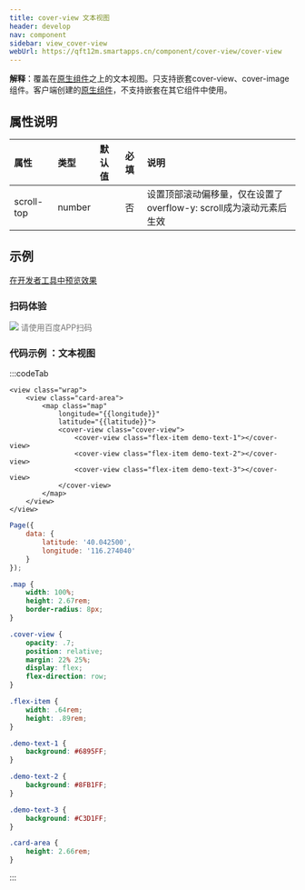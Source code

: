 ```yaml
---
title: cover-view 文本视图
header: develop
nav: component
sidebar: view_cover-view
webUrl: https://qft12m.smartapps.cn/component/cover-view/cover-view
---
```




**解释**：覆盖在<a href="https://smartprogram.baidu.com/docs/develop/component/native/">原生组件</a>之上的文本视图。只支持嵌套cover-view、cover-image组件。客户端创建的[原生组件](https://smartprogram.baidu.com/docs/develop/component/native/)，不支持嵌套在其它组件中使用。

##  属性说明 

| 属性 | 类型 | 默认值 | 必填 | 说明 |
|:------ |:------ |:------ |:------ |:------ |
| scroll-top | number | | 否 | 设置顶部滚动偏移量，仅在设置了overflow-y: scroll成为滚动元素后生效 |


## 示例

<a href="swanide://fragment/97788bb33bef37a044972011e5960b561577360497251" title="在开发者工具中预览效果" target="_self">在开发者工具中预览效果</a>

### 扫码体验

<div class='scan-code-container'>
    <img src="https://b.bdstatic.com/miniapp/assets/images/doc_demo/cover-view.png" class="demo-qrcode-image" />
    <font color=#777 12px>请使用百度APP扫码</font>
</div>

 

###  代码示例 ：文本视图



 
:::codeTab
```swan
<view class="wrap">
    <view class="card-area">
        <map class="map"
            longitude="{{longitude}}"
            latitude="{{latitude}}">
            <cover-view class="cover-view">
                <cover-view class="flex-item demo-text-1"></cover-view>
                <cover-view class="flex-item demo-text-2"></cover-view>
                <cover-view class="flex-item demo-text-3"></cover-view>
            </cover-view>
        </map>
    </view>
</view>
```
 
```js
Page({
    data: {
        latitude: '40.042500',
        longitude: '116.274040'
    }
});
```

```css
.map {
    width: 100%;
    height: 2.67rem;
    border-radius: 8px;
}

.cover-view {
    opacity: .7;
    position: relative;
    margin: 22% 25%;
    display: flex;
    flex-direction: row;
}

.flex-item {
    width: .64rem;
    height: .89rem;
}

.demo-text-1 {
    background: #6895FF;
}

.demo-text-2 {
    background: #8FB1FF;
}

.demo-text-3 {
    background: #C3D1FF;
}

.card-area {
    height: 2.66rem;
}
```
:::
 